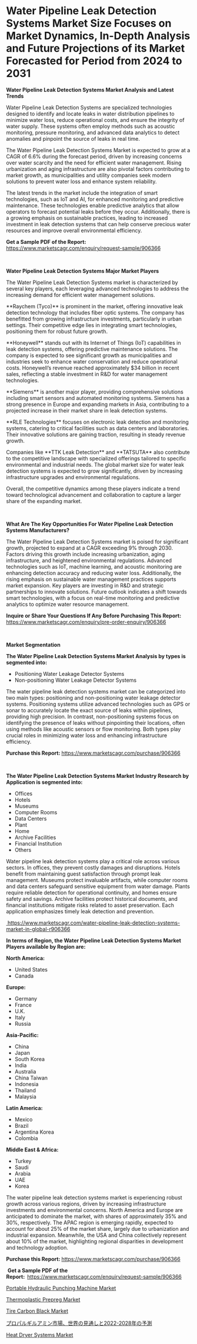 <p><h1>Water Pipeline Leak Detection Systems Market Size Focuses on Market Dynamics, In-Depth Analysis and Future Projections of its Market Forecasted for Period from 2024 to 2031</h1></p><p><strong>Water Pipeline Leak Detection Systems Market Analysis and Latest Trends</strong></p>
<p><p>Water Pipeline Leak Detection Systems are specialized technologies designed to identify and locate leaks in water distribution pipelines to minimize water loss, reduce operational costs, and ensure the integrity of water supply. These systems often employ methods such as acoustic monitoring, pressure monitoring, and advanced data analytics to detect anomalies and pinpoint the source of leaks in real time.</p><p>The Water Pipeline Leak Detection Systems Market is expected to grow at a CAGR of 6.6% during the forecast period, driven by increasing concerns over water scarcity and the need for efficient water management. Rising urbanization and aging infrastructure are also pivotal factors contributing to market growth, as municipalities and utility companies seek modern solutions to prevent water loss and enhance system reliability.</p><p>The latest trends in the market include the integration of smart technologies, such as IoT and AI, for enhanced monitoring and predictive maintenance. These technologies enable predictive analytics that allow operators to forecast potential leaks before they occur. Additionally, there is a growing emphasis on sustainable practices, leading to increased investment in leak detection systems that can help conserve precious water resources and improve overall environmental efficiency.</p></p>
<p><strong>Get a Sample PDF of the Report:&nbsp;</strong> <a href="https://www.marketscagr.com/enquiry/request-sample/906366">https://www.marketscagr.com/enquiry/request-sample/906366</a></p>
<p>&nbsp;</p>
<p><strong>Water Pipeline Leak Detection Systems Major Market Players</strong></p>
<p><p>The Water Pipeline Leak Detection Systems market is characterized by several key players, each leveraging advanced technologies to address the increasing demand for efficient water management solutions. </p><p>**Raychem (Tyco)** is prominent in the market, offering innovative leak detection technology that includes fiber optic systems. The company has benefitted from growing infrastructure investments, particularly in urban settings. Their competitive edge lies in integrating smart technologies, positioning them for robust future growth.</p><p>**Honeywell** stands out with its Internet of Things (IoT) capabilities in leak detection systems, offering predictive maintenance solutions. The company is expected to see significant growth as municipalities and industries seek to enhance water conservation and reduce operational costs. Honeywell’s revenue reached approximately $34 billion in recent sales, reflecting a stable investment in R&D for water management technologies.</p><p>**Siemens** is another major player, providing comprehensive solutions including smart sensors and automated monitoring systems. Siemens has a strong presence in Europe and expanding markets in Asia, contributing to a projected increase in their market share in leak detection systems. </p><p>**RLE Technologies** focuses on electronic leak detection and monitoring systems, catering to critical facilities such as data centers and laboratories. Their innovative solutions are gaining traction, resulting in steady revenue growth.</p><p>Companies like **TTK Leak Detection** and **TATSUTA** also contribute to the competitive landscape with specialized offerings tailored to specific environmental and industrial needs. The global market size for water leak detection systems is expected to grow significantly, driven by increasing infrastructure upgrades and environmental regulations. </p><p>Overall, the competitive dynamics among these players indicate a trend toward technological advancement and collaboration to capture a larger share of the expanding market.</p></p>
<p>&nbsp;</p>
<p><strong>What Are The Key Opportunities For Water Pipeline Leak Detection Systems Manufacturers?</strong></p>
<p><p>The Water Pipeline Leak Detection Systems market is poised for significant growth, projected to expand at a CAGR exceeding 9% through 2030. Factors driving this growth include increasing urbanization, aging infrastructure, and heightened environmental regulations. Advanced technologies such as IoT, machine learning, and acoustic monitoring are enhancing detection accuracy and reducing water loss. Additionally, the rising emphasis on sustainable water management practices supports market expansion. Key players are investing in R&D and strategic partnerships to innovate solutions. Future outlook indicates a shift towards smart technologies, with a focus on real-time monitoring and predictive analytics to optimize water resource management.</p></p>
<p><strong>Inquire or Share Your Questions If Any Before Purchasing This Report:</strong> <a href="https://www.marketscagr.com/enquiry/pre-order-enquiry/906366">https://www.marketscagr.com/enquiry/pre-order-enquiry/906366</a></p>
<p>&nbsp;</p>
<p><strong>Market Segmentation</strong></p>
<p><strong>The Water Pipeline Leak Detection Systems Market Analysis by types is segmented into:</strong></p>
<p><ul><li>Positioning Water Leakage Detector Systems</li><li>Non-positioning Water Leakage Detector Systems</li></ul></p>
<p><p>The water pipeline leak detection systems market can be categorized into two main types: positioning and non-positioning water leakage detector systems. Positioning systems utilize advanced technologies such as GPS or sonar to accurately locate the exact source of leaks within pipelines, providing high precision. In contrast, non-positioning systems focus on identifying the presence of leaks without pinpointing their locations, often using methods like acoustic sensors or flow monitoring. Both types play crucial roles in minimizing water loss and enhancing infrastructure efficiency.</p></p>
<p><strong>Purchase this Report:&nbsp;</strong><a href="https://www.marketscagr.com/purchase/906366">https://www.marketscagr.com/purchase/906366</a></p>
<p>&nbsp;</p>
<p><strong>The Water Pipeline Leak Detection Systems Market Industry Research by Application is segmented into:</strong></p>
<p><ul><li>Offices</li><li>Hotels</li><li>Museums</li><li>Computer Rooms</li><li>Data Centers</li><li>Plant</li><li>Home</li><li>Archive Facilities</li><li>Financial Institution</li><li>Others</li></ul></p>
<p><p>Water pipeline leak detection systems play a critical role across various sectors. In offices, they prevent costly damages and disruptions. Hotels benefit from maintaining guest satisfaction through prompt leak management. Museums protect invaluable artifacts, while computer rooms and data centers safeguard sensitive equipment from water damage. Plants require reliable detection for operational continuity, and homes ensure safety and savings. Archive facilities protect historical documents, and financial institutions mitigate risks related to asset preservation. Each application emphasizes timely leak detection and prevention.</p></p>
<p><a href="https://www.marketscagr.com/water-pipeline-leak-detection-systems-market-in-global-r906366">&nbsp;https://www.marketscagr.com/water-pipeline-leak-detection-systems-market-in-global-r906366</a></p>
<p><strong>In terms of Region, the Water Pipeline Leak Detection Systems Market Players available by Region are:</strong></p>
<p>
    <p> <strong> North America: </strong>
        <ul>
            <li>United States</li>
            <li>Canada</li>
        </ul>
        </p> 
    <p> <strong> Europe: </strong>
        <ul>
            <li>Germany</li>
            <li>France</li>
            <li>U.K.</li>
            <li>Italy</li>
            <li>Russia</li>
        </ul>
        </p> 
    <p> <strong> Asia-Pacific: </strong>
        <ul>
            <li>China</li>
            <li>Japan</li>
            <li>South Korea</li>
            <li>India</li>
            <li>Australia</li>
            <li>China Taiwan</li>
            <li>Indonesia</li>
            <li>Thailand</li>
            <li>Malaysia</li>
        </ul>
        </p> 
    <p> <strong> Latin America: </strong>
        <ul>
            <li>Mexico</li>
            <li>Brazil</li>
            <li>Argentina Korea</li>
            <li>Colombia</li>
        </ul>
        </p> 
    <p> <strong> Middle East & Africa: </strong>
        <ul>
            <li>Turkey</li>
            <li>Saudi</li>
            <li>Arabia</li>
            <li>UAE</li>
            <li>Korea</li>
        </ul>
    </p>
    </p>
<p><p>The water pipeline leak detection systems market is experiencing robust growth across various regions, driven by increasing infrastructure investments and environmental concerns. North America and Europe are anticipated to dominate the market, with shares of approximately 35% and 30%, respectively. The APAC region is emerging rapidly, expected to account for about 25% of the market share, largely due to urbanization and industrial expansion. Meanwhile, the USA and China collectively represent about 10% of the market, highlighting regional disparities in development and technology adoption.</p></p>
<p><strong>Purchase this Report: </strong><a href="https://www.marketscagr.com/purchase/906366">https://www.marketscagr.com/purchase/906366</a></p>
<p>&nbsp;<strong>Get a Sample PDF of the Report:&nbsp;&nbsp;</strong><a href="https://www.marketscagr.com/enquiry/request-sample/906366">https://www.marketscagr.com/enquiry/request-sample/906366</a></p>
<p><strong></strong></p>
<p><p><a href="https://www.linkedin.com/pulse/portable-hydraulic-punching-machine-market-research-report-56bfe?trackingId=eyAmMe8jR4Wz2a3d1Y%2BNMQ%3D%3D">Portable Hydraulic Punching Machine Market</a></p><p><a href="https://issuu.com/reportprime-2/docs/thermoplastic-prepreg-market-size-2_647ecfd7967177">Thermoplastic Prepreg Market</a></p><p><a href="https://medium.com/@diengw5_68119/the-tire-carbon-black-market-insights-report-offers-an-in-depth-and-thorough-analysis-of-the-db46578e4592">Tire Carbon Black Market</a></p><p><a href="https://medium.com/@jasminebabez/propargylamine-market-global-outlook-and-forecast-2022-2028-fbeb9a080ecb">プロパルギルアミン市場、世界の見通しと2022-2028年の予測</a></p><p><a href="https://github.com/BellAuer/Market-Research-Report-List-1/blob/main/heat-dryer-systems-market.md">Heat Dryer Systems Market</a></p></p>